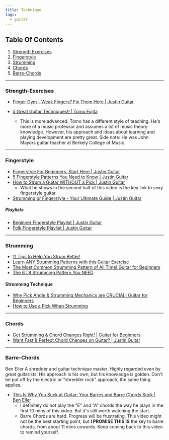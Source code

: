 ```yaml
---
title: Technique
tags:
  - guitar
---
```


## Table Of Contents
1. [Strength Exercises](#Strength-Exercises)
3. [Fingerstyle](#Fingerstyle)
4. [Strumming](#Strumming)
5. [Chords](#Chords)
6. [Barre-Chords](#Barre-Chords)

---


### Strength-Exercises
- [Finger Gym - Weak Fingers? Fix Them Here | Justin Guitar](https://www.youtube.com/watch?v=jFHF-U91jow&list=PLlwfspJqZ126hqrTeGvssFlJNuTk0a4-J&index=4)

- [5 Great Guitar Techniques!! | Tomo Fujita](https://www.youtube.com/watch?v=V5TdEszM1u0)
  - This is more advanced. Tomo has a different style of teaching. He's more of a music professor and assumes a lot of music theory knowledge. However, his approach and ideas about learning and playing development are pretty great. Side note: He was John Mayors guitar teacher at Berkely College of Music.

---


### Fingerstyle

- [Fingerstyle For Beginners. Start Here | Justin Guitar](https://www.youtube.com/watch?v=2WB8otOcz78&t=5s)
- [5 Fingerstyle Patterns You Need to Know | Justin Guitar](https://youtu.be/jF0RduFSyHg?feature=shared)
- [How to Strum a Guitar WITHOUT a Pick | Justin Guitar](https://www.youtube.com/watch?v=j-ljksb6oIY)
	- What he shows in the second half of this video is the key link to sexy fingerstyle guitar. 
- [Strumming or Fingerstyle - Your Ultimate Guide | Justin Guitar](https://www.youtube.com/watch?v=XOn-uC6Gpwc)
##### Playlists
- [Beginner Fingerstyle Playlist | Justin Guitar](https://www.youtube.com/playlist?list=PLlwfspJqZ124AJI80XytatvV8NO7qY_VP)
- [Folk Fingerstyle Playlist | Justin Guitar](https://www.youtube.com/playlist?list=PL8FF1196CB2F61FF3)


---

### Strumming
- [11 Tips to Help You Strum Better!](https://www.youtube.com/watch?v=kmzS-7KiNlw)
- [Learn ANY Strumming Patterns with this Guitar Exercise](https://www.youtube.com/watch?v=CjM5fyXoV8w)
- [The Most Common Strumming Pattern of All Time! Guitar for Beginners](https://www.youtube.com/watch?v=6LmQCdt_ZhQ)
- [The 6 : 8 Strumming Pattern You NEED](https://www.youtube.com/watch?v=bKOmcPTHYpA)

#### Strumming Technique
- [Why Pick Angle & Strumming Mechanics are CRUCIAL! Guitar for Beginners](https://www.youtube.com/watch?v=c5pipuvb-EM)
- [How to Use a Pick When Strumming](https://www.youtube.com/watch?v=XsLrZpdQHlw)

---

### Chords
- [Get Strumming & Chord Changes Right! | Guitar for Beginners](https://www.youtube.com/watch?v=7VzPzBsm4sU)
- [Want Fast & Perfect Chord Changes on Guitar? | Justin Guitar](https://www.youtube.com/watch?v=xSFHgeJUuIs&list=PLlwfspJqZ126hqrTeGvssFlJNuTk0a4-J&index=8)

---

### Barre-Chords
Ben Eller
A shredder and guitar technique master. Highly regarded even by great guitarists. His approach is his own, but his knowledge is golden. Don't be put off by the electric or "shredder rock" approach, the same thing applies.

- [This Is Why You Suck at Guitar: Your Barres and Barre Chords Suck | Ben Eller](https://www.youtube.com/watch?v=DrlF4Tc8qC8)
	- I definitely do not play the "E" and "A" chords the way he plays in the first 10 mins of this video. But it's still worth watching the start.
	- Barre Chords are hard. Progress will be frustrating. This video might not be the best starting point, but **I PROMISE THIS IS** the key to barre chords, from about 11 mins onwards. Keep coming back to this video to remind yourself.